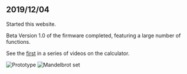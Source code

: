 ## 2019/12/04

Started this website. 

Beta Version 1.0 of the firmware completed, featuring a large number of functions. 

See the [first](https://www.youtube.com/watch?v=Ev7-7Hwkang) in a series of videos on the calculator. 

![Prototype](https://live.staticflickr.com/65535/48598567997_192e7ab6d9_w.jpg) ![Mandelbrot set](https://live.staticflickr.com/65535/49136352892_b0159df85d_w.jpg)



